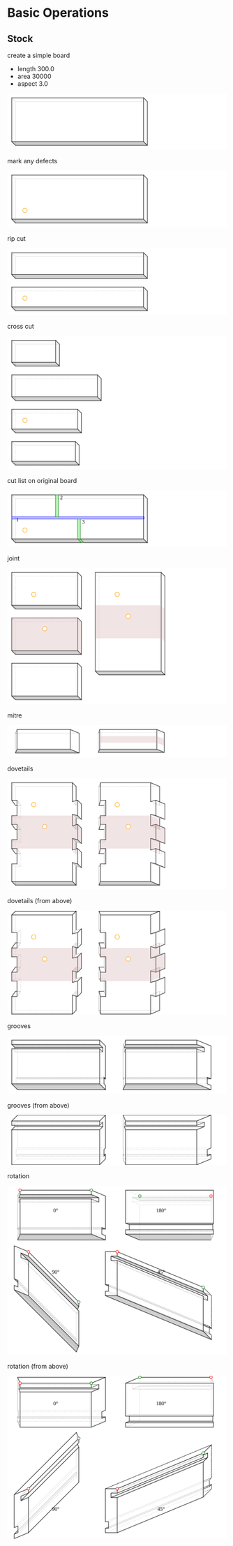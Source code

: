 # Basic Operations
## Stock
create a simple board
 - length 300.0
 - area 30000
 - aspect 3.0

![Figure 1](board_test/fig-1.svg)

mark any defects

![Figure 2](board_test/fig-2.svg)

rip cut

![Figure 3](board_test/fig-3.svg)

cross cut

![Figure 4](board_test/fig-4.svg)

cut list on original board

![Figure 5](board_test/fig-5.svg)

joint

![Figure 6](board_test/fig-6.svg)

mitre

![Figure 7](board_test/fig-7.svg)

dovetails

![Figure 8](board_test/fig-8.svg)

dovetails (from above)

![Figure 9](board_test/fig-9.svg)

grooves

![Figure 10](board_test/fig-10.svg)

grooves (from above)

![Figure 11](board_test/fig-11.svg)

rotation

![Figure 12](board_test/fig-12.svg)

rotation (from above)

![Figure 13](board_test/fig-13.svg)

